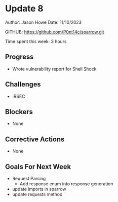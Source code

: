 # Update 8

Author: Jason Howe
Date: 11/10/2023

GITHUB: https://github.com/P0nt14c/sparrow.git

Time spent this week: 3 hours

## Progress
- Wrote vulnerability report for Shell Shock

## Challenges
- IRSEC

## Blockers
- None

## Corrective Actions
- None


## Goals For Next Week
- Request Parsing
  - Add response enum into response generation
- update imports in sparrow
- update requests method



